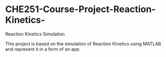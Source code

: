 # CHE251-Course-Project-Reaction-Kinetics-
Reaction Kinetics Simulation

This project is based on the simulation of Reaction Kinetics using MATLAB and represent it in a form of an app
